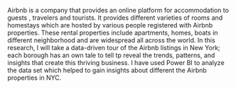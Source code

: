 Airbnb is a company that provides an online platform for accommodation to guests , travelers and tourists. It provides different varieties of rooms and homestays which are hosted by various people registered with Airbnb properties. These rental properties include apartments, homes, boats in different neighborhood and are widespread all across the world. In this research, I will take a data-driven tour of the Airbnb listings in New York; each borough has an own tale to tell tp reveal the trends, patterns, and insights that create this thriving business.
I have used Power BI to analyze the data set which helped to gain insights about different the Airbnb properties in NYC.
